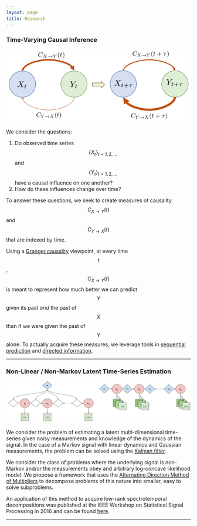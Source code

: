 ```yaml
---
layout: page
title: Research
---
```


### Time-Varying Causal Inference

![Time-Varying Causality](https://raw.githubusercontent.com/gabeschamberg/gabeschamberg.github.io/master/imgs/causality.png)

We consider the questions:

1. Do observed time series $$\{X_t\}_{t=1,2,\dots}$$ and $$\{Y_t\}_{t=1,2,\dots}$$ have a causal influence on one another?
2. How do these influences change over time?

To answer these questions, we seek to create measures of causality $$C_{X\rightarrow Y}(t)$$ and $$C_{Y\rightarrow X}(t)$$ that are indexed by time.

Using a [Granger causality](http://www.scholarpedia.org/article/Granger_causality) viewpoint, at every time $$t$$, $$C_{X\rightarrow Y}(t)$$ is meant to represent how much better we can predict $$Y$$ given its past *and* the past of $$X$$ than if we were given the past of $$Y$$ alone. To actually acquire these measures, we leverage tools in [sequential prediction](https://www.eng.tau.ac.il/~meir/articles/32%20Universal%20Prediction.pdf) and [directed information](http://citeseerx.ist.psu.edu/viewdoc/download?doi=10.1.1.36.5688&rep=rep1&type=pdf).

-----

### Non-Linear / Non-Markov Latent Time-Series Estimation

![Non-Linear/Non-Markov Problems](https://raw.githubusercontent.com/gabeschamberg/gabeschamberg.github.io/master/imgs/nonmarkov_nonlin_sig.png)

We consider the problem of estimating a latent multi-dimensional time-series given noisy measurements and knowledge of the dynamics of the signal. In the case of a Markov signal with linear dynamics and Gaussian measurements, the problem can be solved using the [Kalman filter](https://en.wikipedia.org/wiki/Kalman_filter).

We consider the class of problems where the underlying signal is non-Markov and/or the measurements obey and arbitrary log-concave likelihood model. We propose a framework that uses the [Alternating Direction Method of Multipliers](http://stanford.edu/~boyd/admm.html) to decompose problems of this nature into smaller, easy to solve subproblems.

An application of this method to acquire low-rank spectrotemporal decompositions was published at the IEEE Workshop on Statistical Signal Processing in 2016 and can be found [here](http://ieeexplore.ieee.org/document/7551797/).

-----